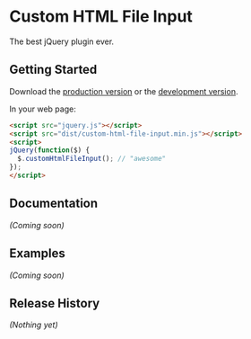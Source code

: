 # Custom HTML File Input

The best jQuery plugin ever.

## Getting Started

Download the [production version][min] or the [development version][max].

[min]: https://raw.github.com/kvt/jquery-custom-html-file-input/master/dist/jquery.custom-html-file-input.min.js
[max]: https://raw.github.com/kvt/jquery-custom-html-file-input/master/dist/jquery.custom-html-file-input.js

In your web page:

```html
<script src="jquery.js"></script>
<script src="dist/custom-html-file-input.min.js"></script>
<script>
jQuery(function($) {
  $.customHtmlFileInput(); // "awesome"
});
</script>
```

## Documentation
_(Coming soon)_

## Examples
_(Coming soon)_

## Release History
_(Nothing yet)_
